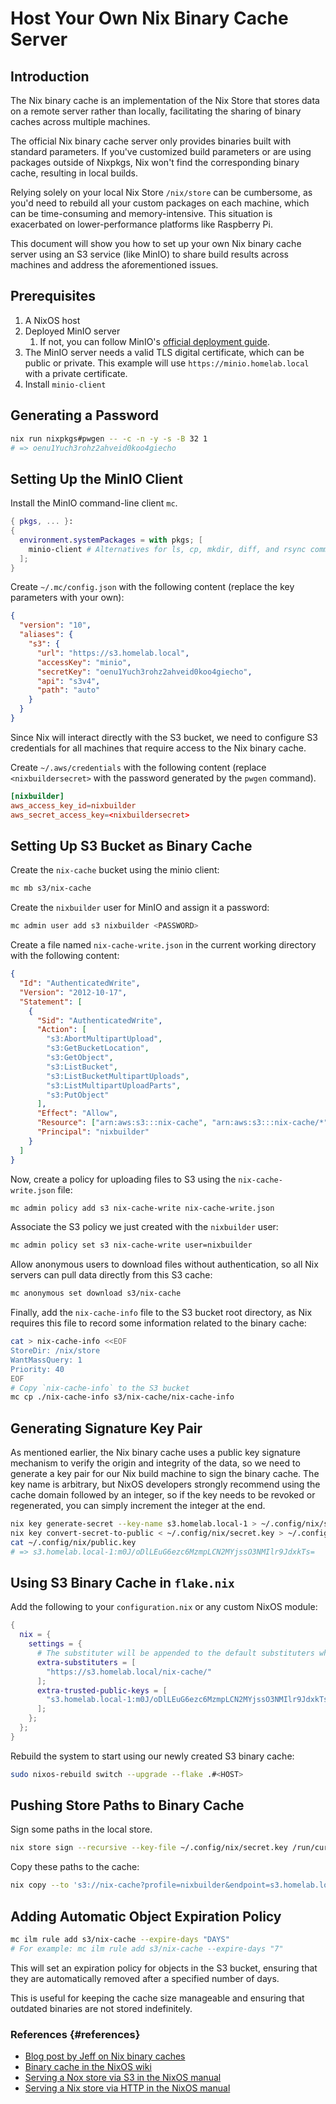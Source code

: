 # Host Your Own Nix Binary Cache Server

## Introduction

The Nix binary cache is an implementation of the Nix Store that stores data on a remote
server rather than locally, facilitating the sharing of binary caches across multiple
machines.

The official Nix binary cache server only provides binaries built with standard
parameters. If you've customized build parameters or are using packages outside of
Nixpkgs, Nix won't find the corresponding binary cache, resulting in local builds.

Relying solely on your local Nix Store `/nix/store` can be cumbersome, as you'd need to
rebuild all your custom packages on each machine, which can be time-consuming and
memory-intensive. This situation is exacerbated on lower-performance platforms like
Raspberry Pi.

This document will show you how to set up your own Nix binary cache server using an S3
service (like MinIO) to share build results across machines and address the aforementioned
issues.

## Prerequisites

1. A NixOS host
1. Deployed MinIO server
   1. If not, you can follow MinIO's
      [official deployment guide](https://min.io/docs/minio/linux/operations/installation.html).
1. The MinIO server needs a valid TLS digital certificate, which can be public or private.
   This example will use `https://minio.homelab.local` with a private certificate.
1. Install `minio-client`

## Generating a Password

```bash
nix run nixpkgs#pwgen -- -c -n -y -s -B 32 1
# => oenu1Yuch3rohz2ahveid0koo4giecho
```

## Setting Up the MinIO Client

Install the MinIO command-line client `mc`.

```nix
{ pkgs, ... }:
{
  environment.systemPackages = with pkgs; [
    minio-client # Alternatives for ls, cp, mkdir, diff, and rsync commands for file systems and object storage
  ];
}
```

Create `~/.mc/config.json` with the following content (replace the key parameters with
your own):

```json
{
  "version": "10",
  "aliases": {
    "s3": {
      "url": "https://s3.homelab.local",
      "accessKey": "minio",
      "secretKey": "oenu1Yuch3rohz2ahveid0koo4giecho",
      "api": "s3v4",
      "path": "auto"
    }
  }
}
```

Since Nix will interact directly with the S3 bucket, we need to configure S3 credentials
for all machines that require access to the Nix binary cache.

Create `~/.aws/credentials` with the following content (replace `<nixbuildersecret>` with
the password generated by the `pwgen` command).

```conf
[nixbuilder]
aws_access_key_id=nixbuilder
aws_secret_access_key=<nixbuildersecret>
```

## Setting Up S3 Bucket as Binary Cache

Create the `nix-cache` bucket using the minio client:

```bash
mc mb s3/nix-cache
```

Create the `nixbuilder` user for MinIO and assign it a password:

```bash
mc admin user add s3 nixbuilder <PASSWORD>
```

Create a file named `nix-cache-write.json` in the current working directory with the
following content:

```json
{
  "Id": "AuthenticatedWrite",
  "Version": "2012-10-17",
  "Statement": [
    {
      "Sid": "AuthenticatedWrite",
      "Action": [
        "s3:AbortMultipartUpload",
        "s3:GetBucketLocation",
        "s3:GetObject",
        "s3:ListBucket",
        "s3:ListBucketMultipartUploads",
        "s3:ListMultipartUploadParts",
        "s3:PutObject"
      ],
      "Effect": "Allow",
      "Resource": ["arn:aws:s3:::nix-cache", "arn:aws:s3:::nix-cache/*"],
      "Principal": "nixbuilder"
    }
  ]
}
```

Now, create a policy for uploading files to S3 using the `nix-cache-write.json` file:

```bash
mc admin policy add s3 nix-cache-write nix-cache-write.json
```

Associate the S3 policy we just created with the `nixbuilder` user:

```bash
mc admin policy set s3 nix-cache-write user=nixbuilder
```

Allow anonymous users to download files without authentication, so all Nix servers can
pull data directly from this S3 cache:

```bash
mc anonymous set download s3/nix-cache
```

Finally, add the `nix-cache-info` file to the S3 bucket root directory, as Nix requires
this file to record some information related to the binary cache:

```bash
cat > nix-cache-info <<EOF
StoreDir: /nix/store
WantMassQuery: 1
Priority: 40
EOF
# Copy `nix-cache-info` to the S3 bucket
mc cp ./nix-cache-info s3/nix-cache/nix-cache-info
```

## Generating Signature Key Pair

As mentioned earlier, the Nix binary cache uses a public key signature mechanism to verify
the origin and integrity of the data, so we need to generate a key pair for our Nix build
machine to sign the binary cache. The key name is arbitrary, but NixOS developers strongly
recommend using the cache domain followed by an integer, so if the key needs to be revoked
or regenerated, you can simply increment the integer at the end.

```bash
nix key generate-secret --key-name s3.homelab.local-1 > ~/.config/nix/secret.key
nix key convert-secret-to-public < ~/.config/nix/secret.key > ~/.config/nix/public.key
cat ~/.config/nix/public.key
# => s3.homelab.local-1:m0J/oDlLEuG6ezc6MzmpLCN2MYjssO3NMIlr9JdxkTs=
```

## Using S3 Binary Cache in `flake.nix`

Add the following to your `configuration.nix` or any custom NixOS module:

```nix
{
  nix = {
    settings = {
      # The substituter will be appended to the default substituters when fetching packages.
      extra-substituters = [
        "https://s3.homelab.local/nix-cache/"
      ];
      extra-trusted-public-keys = [
        "s3.homelab.local-1:m0J/oDlLEuG6ezc6MzmpLCN2MYjssO3NMIlr9JdxkTs="
      ];
    };
  };
}
```

Rebuild the system to start using our newly created S3 binary cache:

```bash
sudo nixos-rebuild switch --upgrade --flake .#<HOST>
```

## Pushing Store Paths to Binary Cache

Sign some paths in the local store.

```bash
nix store sign --recursive --key-file ~/.config/nix/secret.key /run/current-system
```

Copy these paths to the cache:

```bash
nix copy --to 's3://nix-cache?profile=nixbuilder&endpoint=s3.homelab.local' /run/current-system
```

## Adding Automatic Object Expiration Policy

```bash
mc ilm rule add s3/nix-cache --expire-days "DAYS"
# For example: mc ilm rule add s3/nix-cache --expire-days "7"
```

This will set an expiration policy for objects in the S3 bucket, ensuring that they are
automatically removed after a specified number of days.

This is useful for keeping the cache size manageable and ensuring that outdated binaries
are not stored indefinitely.

### References {#references}

- [Blog post by Jeff on Nix binary caches](https://jcollie.github.io/nixos/2022/04/27/nixos-binary-cache-2022.html)
- [Binary cache in the NixOS wiki](https://wiki.nixos.org/wiki/Binary_Cache)
- [Serving a Nox store via S3 in the NixOS manual](https://nixos.org/manual/nix/stable/package-management/s3-substituter.html)
- [Serving a Nix store via HTTP in the NixOS manual](https://nixos.org/manual/nix/stable/package-management/binary-cache-substituter.html)
